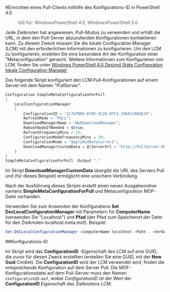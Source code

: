 #Einrichten eines Pull-Clients mithilfe des Konfigurations-ID in PowerShell 4.0

> Gilt für: WindowsPowerShell 4.0, WindowsPowerShell 5.0

Jede Zielknoten hat angewiesen, Pull-Modus zu verwenden und erhält die URL, in dem den Pull-Server abzurufenden Konfigurationen kontaktieren kann. Zu diesem Zweck müssen Sie die lokale Configuration Manager (LCM) mit den erforderlichen Informationen zu konfigurieren. Um den LCM zu konfigurieren, erstellen Sie eine besondere Art der Konfiguration einer "Metaconfiguration" genannt. Weitere Informationen zum Konfigurieren von LCM, finden Sie unter [Windows PowerShell 4.0 Desired State Configuration lokale Configuration Manager](metaConfig4.md)

Das folgende Skript konfiguriert den LCM Pull-Konfigurationen auf einem Server mit dem Namen "PullServer".

```powershell
Configuration SimpleMetaConfigurationForPull 
{ 
    LocalConfigurationManager 
    { 
        ConfigurationID = "1C707B86-EF8E-4C29-B7C1-34DA2190AE24";
        RefreshMode = "PULL";
        DownloadManagerName = "WebDownloadManager";
        RebootNodeIfNeeded = $true;
        RefreshFrequencyMins = 15;
        ConfigurationModeFrequencyMins = 30; 
        ConfigurationMode = "ApplyAndAutoCorrect";
        DownloadManagerCustomData = @{ServerUrl = "http://PullServer:8080/PSDSCPullServer/PSDSCPullServer.svc"; AllowUnsecureConnection = “TRUE”}
    } 
} 
SimpleMetaConfigurationForPull -Output "."
```

Im Skript **DownloadManagerCustomData** übergibt die URL des Servers Pull und (für dieses Beispiel) ermöglicht eine unsichere Verbindung.

Nach der Ausführung dieses Skripts erstellt einen neuen Ausgabeordner namens **SimpleMetaConfigurationForPull** und Metaconfiguration MOF-Datei vorhanden.

Verwenden Sie zum Anwenden der Konfigurations **Set DscLocalConfigurationManager** mit Parametern für **ComputerName** (verwenden Sie "Localhost") und **Pfad** (der Pfad zum Speicherort der Datei für den Zielknoten localhost.meta.mof). Beispiel:
```powershell
Set-DSCLocalConfigurationManager –ComputerName localhost –Path . –Verbose.
```

##Konfigurations-ID

Im Skript wird das **ConfigurationID** -Eigenschaft des LCM auf eine GUID, die zuvor für diesen Zweck erstellten (erstellen Sie eine GUID, mit der **New Guid** Cmdlet). Die **ConfigurationID** wird der LCM verwendet wird, finden die entsprechende Konfiguration auf dem Server Pull. Die MOF-Konfigurationsdatei auf dem Pull-Server muss den Namen `ConfigurationID.mof`, wobei *ConfigurationID* ist der Wert der **ConfigurationID** Eigenschaft des Zielknotens LCM.




